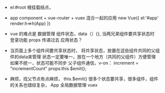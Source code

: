 - el:#root 根挂载结点，
- app component + vue-router + vuex 混合一起的应用
new Vue({
  el:'#app'
  render:h=>h(App)
})
- vue 的难点是 数据管理
  组件状态，data（）{},
  当两兄弟组件要共享状态时
  登录功能
  props 传递过去
  应用状态？

- 当页面上多个组件间要共享状态时，
  将共享状态，放置在这些组件共同的父组件的data来管理
  状态一定要唯一，放在一个地方（共同的父组件）方便管理 
  如果不统一，状态可能不同步 
  父子组件通信，v-on： increment = "incrementCount"
  props:this.$emit();
- 麻烦，找父节点有点麻烦， this.$emit()
  很多个状态要共享，很多组件，组件的关系也错综复杂，
  App 全局数据管理 vuex
